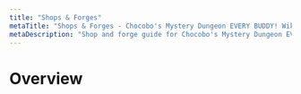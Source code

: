 ```yaml
---
title: "Shops & Forges"
metaTitle: "Shops & Forges - Chocobo's Mystery Dungeon EVERY BUDDY! Wiki"
metaDescription: "Shop and forge guide for Chocobo's Mystery Dungeon EVERY BUDDY!"
---
```


# Overview
